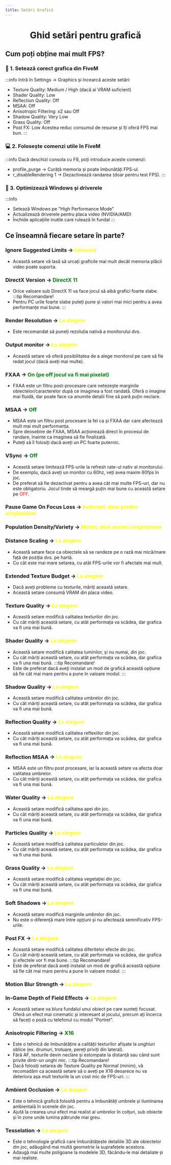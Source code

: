 ```yaml
---
title: Setări Grafică
---
```


# <span class="title-font"> <center> Ghid setări pentru grafică </center> </span>

## <span class="header-font">Cum poți obține mai mult FPS?</span>

### 🔧 1. Setează corect grafica din FiveM
:::info
Intră în Settings → Graphics și încearcă aceste setări:
- Texture Quality: Medium / High (dacă ai VRAM suficient)
- Shader Quality: Low
- Reflection Quality: Off
- MSAA: Off
- Anisotropic Filtering: x2 sau Off
- Shadow Quality: Very Low
- Grass Quality: Off
- Post FX: Low
Acestea reduc consumul de resurse și îți oferă FPS mai bun.
:::

### 💻 2. Folosește comenzi utile în FiveM
:::info
Dacă deschizi consola cu F8, poți introduce aceste comenzi:

- profile_purge → Curăță memoria și poate îmbunătăți FPS-ul.
- r_disableRendering 1 → Dezactivează randarea (doar pentru test FPS).
:::

### 🚀 3. Optimizează Windows și driverele
:::info
- Setează Windows pe "High Performance Mode"
- Actualizează driverele pentru placa video (NVIDIA/AMD)
- Închide aplicațiile inutile care rulează în fundal
:::

## <span class="header-font">Ce înseamnă fiecare setare în parte? </span>

### Ignore Suggested Limits -> <span style="color:yellow">Irelevant</span>
- Această setare vă lasă să urcați graficile mai mult decât memoria plăcii video poate suporta.

### DirectX Version -> <span style="color:green">DirectX 11</span>
- Orice valoare sub DirectX 11 va face jocul să aibă grafici foarte slabe.
:::tip Recomandare!
- Pentru PC urile foarte slabe puteți pune și valori mai mici pentru a avea performanțe mai bune.
:::

### Render Resolution -> <span style="color:yellow">La alegere</span>
- Este recomandat să puneți rezoluția nativă a monitorului dvs.

### Output monitor -> <span style="color:yellow">La alegere</span>
- Această setare vă oferă posibilitatea de a alege monitorul pe care să fie redat jocul (dacă aveți mai multe).

### FXAA -> <span style="color:green">On (pe off jocul va fi mai pixelat)</span>
- FXAA este un filtru post-procesare care netezește marginile obiectelor/caracterelor după ce imaginea a fost randată. Oferă o imagine mai fluidă, dar poate face ca anumite detalii fine să pară puțin neclare.

### MSAA -> <span style="color:green">Off</span>
- MSAA este un filtru post procesare la fel ca și FXAA dar care afectează mult mai mult performanța. 
- Spre deosebire de FXAA, MSAA acționează direct în procesul de randare, înainte ca imaginea să fie finalizată.
- Puteți să îl folosiți dacă aveți un PC foarte puternic.

### VSync -> <span style="color:green">Off</span>
- Această setare limitează FPS-urile la refresh rate-ul nativ al monitorului. 
- De exemplu, dacă aveți un monitor cu 60hz, veți avea maxim 60fps în joc.
- De preferat să fie dezactivat pentru a avea cât mai multe FPS-uri, dar nu este obligatoriu. Jocul tinde să meargă puțin mai bune cu această setare pe <span style="color:red">OFF</span>.

### Pause Game On Focus Loss -> <span style="color:yellow">Irelevant; doar pentru singleplayer</span>

### Population Density/Variety -> <span style="color:yellow">Minim; doar pentru singleplayer</span>

### Distance Scaling -> <span style="color:yellow">La alegere </span>
- Această setare face ca obiectele să se randeze pe o rază mai mică/mare față de poziția dvs. pe hartă.
- Cu cât este mai mare setarea, cu atât FPS-urile vor fi afectate mai mult.

### Extended Texture Budget -> <span style="color:yellow">La alegere</span>
- Dacă aveți probleme cu texturile, măriți această setare.
- Această setare consumă VRAM din placa video.

### Texture Quality -> <span style="color:yellow">La alegere</span>
- Această setare modifică calitatea texturilor din joc.
- Cu cât măriți această setare, cu atât performața va scădea, dar grafica va fi una mai bună.

### Shader Quality -> <span style="color:yellow">La alegere</span>
- Această setare modifică calitatea luminilor, și nu numai, din joc.
- Cu cât măriți această setare, cu atât performața va scădea, dar grafica va fi una mai bună.
:::tip Recomandare!
- Este de preferat dacă aveți instalat un mod de grafică această opțiune să fie cât mai mare pentru a pune în valoare modul.
:::

### Shadow Quality -> <span style="color:yellow">La alegere</span>
- Această setare modifică calitatea umbrelor din joc.
- Cu cât măriți această setare, cu atât performața va scădea, dar grafica va fi una mai bună.

### Reflection Quality -> <span style="color:yellow">La alegere</span>
- Această setare modifică calitatea reflexiilor din joc.
- Cu cât măriți această setare, cu atât performața va scădea, dar grafica va fi una mai bună.

### Reflection MSAA -> <span style="color:yellow">La alegere</span>
- MSAA este un filtru post procesare, iar la această setare va afecta doar calitatea umbrelor.
- Cu cât măriți această setare, cu atât performața va scădea, dar grafica va fi una mai bună.

### Water Quality -> <span style="color:yellow">La alegere</span>
- Această setare modifică calitatea apei din joc.
- Cu cât măriți această setare, cu atât performața va scădea, dar grafica va fi una mai bună.

### Particles Quality -> <span style="color:yellow">La alegere</span>
- Această setare modifică calitatea particulelor din joc.
- Cu cât măriți această setare, cu atât performața va scădea, dar grafica va fi una mai bună.

### Grass Quality -> <span style="color:yellow">La alegere</span>
- Această setare modifică calitatea vegetației din joc.
- Cu cât măriți această setare, cu atât performața va scădea, dar grafica va fi una mai bună.

### Soft Shadows -> <span style="color:yellow">La alegere</span>
- Această setare modifică marginile umbrelor din joc.
- Nu este o diferență mare între opțiuni și nu afectează semnificativ FPS-urile.

### Post FX -> <span style="color:yellow">La alegere</span>
- Această setare modifică calitatea diferitelor efecte din joc.
- Cu cât măriți această setare, cu atât performața va scădea, dar grafica și efectele vor fi mai bune.
:::tip Recomandare!
- Este de preferat dacă aveți instalat un mod de grafică această opțiune să fie cât mai mare pentru a pune în valoare modul.
:::

### Motion Blur Strength -> <span style="color:yellow">La alegere</span>

### In-Game Depth of Field Effects -> <span style="color:yellow">La alegere</span>
- Această setare va blura fundalul unui obiect pe care sunteți focusat. Oferă un efect mai cinematic și interesant al jocului, precum ați încerca să faceți o poză cu telefonul cu modul "Portret".

### Anisotropic Filtering -> <span style="color:green">X16</span>
- Este o tehnică de îmbunătățire a calității texturilor afișate la unghiuri oblice (ex. drumuri, trotuare, pereți priviți din lateral).
- Fără AF, texturile devin neclare și estompate la distanță sau când sunt privite dintr-un unghi mic.
:::tip Recomandare!
- Dacă folosiți setarea de Texture Quality pe Normal (minim), vă recomadăm ca această setare să o aveți pe X16 deoarece nu va deteriora așa mult texturile la un cost mic de FPS-uri.
:::

### Ambient Occlusion -> <span style="color:yellow">La alegere</span>
- Este o tehnică grafică folosită pentru a îmbunătăți umbrele și iluminarea ambientală în scenele din joc. 
- Ajută la crearea unui efect mai realist al umbrelor în colțuri, sub obiecte și în zone unde lumina pătrunde mai greu.

### Tesselation -> <span style="color:yellow">La alegere</span>
- Este o tehnologie grafică care îmbunătățește detaliile 3D ale obiectelor din joc, adăugând mai multă geometrie la suprafețele acestora.
- Adaugă mai multe poligoane la modelele 3D, făcându-le mai detaliate și mai realiste.